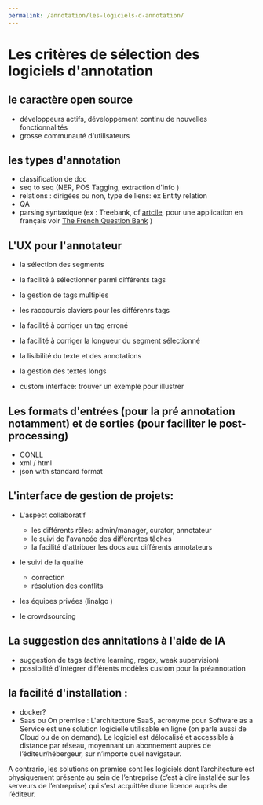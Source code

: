 ```yaml
---
permalink: /annotation/les-logiciels-d-annotation/
---
```


# Les critères de sélection des logiciels d'annotation 

## le caractère open source
- développeurs actifs, développement continu de nouvelles fonctionnalités 
- grosse communauté d'utilisateurs 

## les types d'annotation 
- classification de doc 
- seq to seq (NER, POS Tagging, extraction d'info )
- relations : dirigées ou non, type de liens: ex Entity relation 
- QA
- parsing syntaxique (ex : Treebank, 
cf [artcile](https://cl.lingfil.uu.se/~nivre/docs/hsk.pdf), pour une application en français
 voir [The French Question Bank](http://alpage.inria.fr/Treebanks/FQB/lrec2016_QuestionBank.pdf) )

## L'UX pour l'annotateur 
- la sélection des segments 
- la facilité à sélectionner parmi différents tags
- la gestion de tags multiples 
- les raccourcis claviers pour les différenrs tags 
- la facilité à corriger un tag erroné
- la facilité à corriger la longueur du segment sélectionné 
- la lisibilité du texte et des annotations 
- la gestion des textes longs 

- custom interface: trouver un exemple pour illustrer 
    
## Les formats d'entrées (pour la pré annotation notamment) et de sorties (pour faciliter le post-processing)
- CONLL
- xml / html 
- json with standard format 


## L'interface de gestion de projets: 

- L'aspect collaboratif 
    - les différents rôles: admin/manager, curator, annotateur
    - le suivi de l'avancée des différentes tâches 
    - la facilité d'attribuer les docs aux différents annotateurs

- le suivi de la qualité 
    - correction 
    - résolution des conflits 

- les équipes privées (linalgo )
- le crowdsourcing 


## La suggestion des annitations à l'aide de IA 
- suggestion de tags (active learning, regex, weak supervision)
- possibilité d'intégrer différents modèles custom pour la préannotation 


## la facilité d'installation : 
- docker?
- Saas ou On premise : 
L'architecture SaaS, acronyme pour Software as a Service est une solution logicielle utilisable en ligne (on 
parle aussi de Cloud ou de on demand). Le logiciel est délocalisé et accessible à distance par 
réseau, moyennant un abonnement auprès de l’éditeur/hébergeur, sur n’importe quel navigateur.

A contrario, les solutions on premise sont les logiciels dont l’architecture est physiquement 
présente au sein de l’entreprise (c’est à dire installée sur les serveurs de l’entreprise) qui 
s’est acquittée d’une licence auprès de l’éditeur.